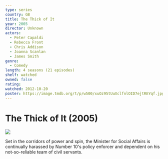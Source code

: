 ```yaml
---
type: series
country: GB
title: The Thick of It
year: 2005
director: Unknown
actors:
  - Peter Capaldi
  - Rebecca Front
  - Chris Addison
  - Joanna Scanlan
  - James Smith
genre:
  - Comedy
length: 4 seasons (21 episodes)
shelf: watched
owned: false
rating:
watched: 2012-10-20
poster: https://image.tmdb.org/t/p/w500/xuOz95tUuXclfnlOID7ejtREYqf.jpg
---
```


# The Thick of It (2005)

![](https://image.tmdb.org/t/p/w500/xuOz95tUuXclfnlOID7ejtREYqf.jpg)

Set in the corridors of power and spin, the Minister for Social Affairs is continually harassed by Number 10's policy enforcer and dependent on his not-so-reliable team of civil servants.